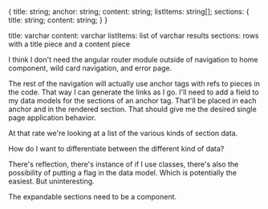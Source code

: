 {
    title: string;
    anchor: string;
    content: string;
    listItems: string[];
    sections: {
        title: string;
        content: string;
    }
}

title: varchar
content: varchar
listItems: list of varchar results
sections: rows with a title piece and a content piece

I think I don't need the angular router module outside of navigation to home component, wild card navigation, and error page. 

The rest of the navigation will actually use anchor tags with refs to pieces in the code. That way I can generate the links as I go. I'll need to add a field to my data models for the sections of an anchor tag. That'll be placed in each anchor and in the rendered section. That should give me the desired single page application behavior. 

At that rate we're looking at a list of the various kinds of section data. 

How do I want to differentiate between the different kind of data? 

There's reflection, there's instance of if I use classes, there's also the possibility of putting a flag in the data model. Which is potentially the easiest. But uninteresting. 


The expandable sections need to be a component.
